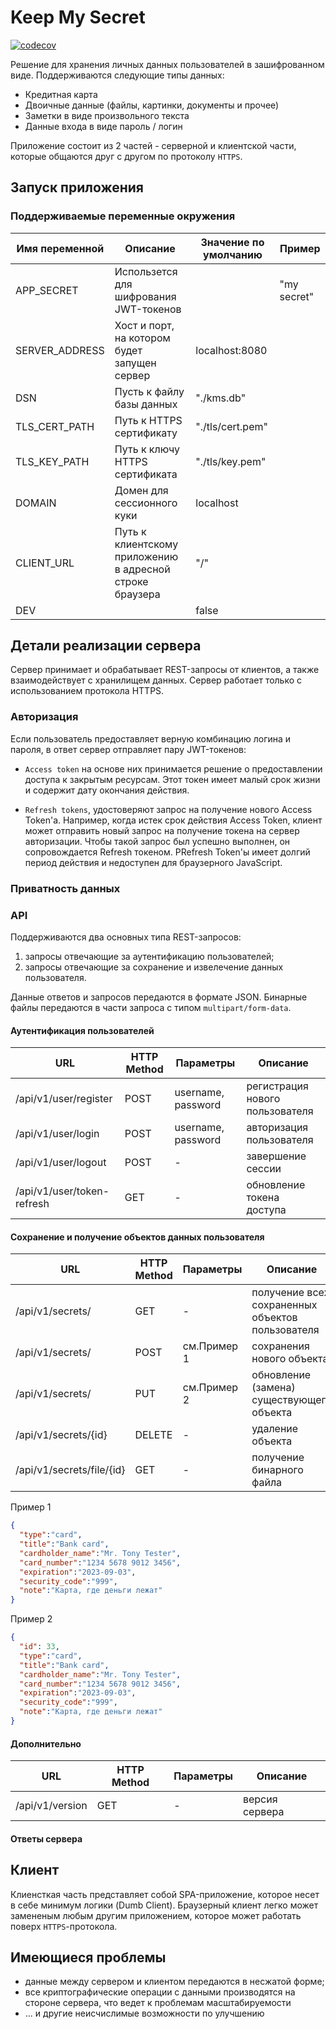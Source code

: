 # Keep My Secret #

[![codecov](https://codecov.io/gh/grafviktor/keep-my-secret/branch/master/graph/badge.svg?token=wrIL0tyQ5q)](https://codecov.io/gh/grafviktor/keep-my-secret)

Решение для хранения личных данных пользователей в зашифрованном виде. Поддерживаются следующие типы данных:

* Кредитная карта
* Двоичные данные (файлы, картинки, документы и прочее)
* Заметки в виде произвольного текста
* Данные входа в виде пароль / логин

Приложение состоит из 2 частей - серверной и клиентской части, которые общаются друг с другом по протоколу `HTTPS`.

## Запуск приложения ##

### Поддерживаемые переменные окружения ###

| Имя переменной | Описание                                                 | Значение по умолчанию | Пример      |
|----------------|----------------------------------------------------------|-----------------------|-------------|
| APP_SECRET     | Использется для шифрования JWT-токенов                   |                       | "my secret" |
| SERVER_ADDRESS | Хост и порт, на котором будет запущен сервер             | localhost:8080        |             |
| DSN            | Пусть к файлу базы данных                                | "./kms.db"            |             |
| TLS_CERT_PATH  | Путь к HTTPS сертификату                                 | "./tls/cert.pem"      |             |
| TLS_KEY_PATH   | Путь к ключу HTTPS сертификата                           | "./tls/key.pem"       |             |
| DOMAIN         | Домен для сессионного куки                               | localhost             |             |
| CLIENT_URL     | Путь к клиентскому приложению в адресной строке браузера | "/"                   |             |
| DEV            |                                                          | false                 |             |

## Детали реализации сервера ##

Сервер принимает и обрабатывает REST-запросы от клиентов, а также взаимодействует с хранилищем данных. Сервер работает только с использованием протокола HTTPS.

### Авторизация ###

Если пользователь предоставляет верную комбинацию логина и пароля, в ответ сервер отправляет пару JWT-токенов:

* `Access token` на основе них принимается решение о предоставлении доступа к закрытым ресурсам. Этот токен имеет малый срок жизни и содержит дату окончания действия.

* `Refresh tokens`, удостоверяют запрос на получение нового Access Token'а. Например, когда истек срок действия Access Token, клиент может отправить новый запрос на получение токена на сервер авторизации. Чтобы такой запрос был успешно выполнен, он сопровождается Refresh токеном. РRefresh Token'ы имеет долгий период действия и недоступен для браузерного JavaScript.

### Приватность данных ###


### API ###

Поддерживаются два основных типа REST-запросов:

1. запросы отвечающие за аутентификацию пользователей;
2. запросы отвечающие за сохранение и извелечение данных пользователя.

Данные ответов и запросов передаются в формате JSON. Бинарные файлы передаются в части запроса с типом `multipart/form-data`.

#### Аутентификация пользователей ####

| URL                        | HTTP Method | Параметры          | Описание                        |
|----------------------------|-------------|--------------------|---------------------------------|
| /api/v1/user/register      | POST        | username, password | регистрация нового пользователя |
| /api/v1/user/login         | POST        | username, password | авторизация пользователя        |
| /api/v1/user/logout        | POST        | -                  | завершение сессии               |
| /api/v1/user/token-refresh | GET         | -                  | обновление токена доступа       |

#### Сохранение и получение объектов данных пользователя ####

| URL                       | HTTP Method | Параметры   | Описание                                         |
|---------------------------|-------------|-------------|--------------------------------------------------|
| /api/v1/secrets/          | GET         | -           | получение всех сохраненных объектов пользователя |
| /api/v1/secrets/          | POST        | см.Пример 1 | сохранения нового объекта                        |
| /api/v1/secrets/          | PUT         | см.Пример 2 | обновление (замена) существующего объекта        |
| /api/v1/secrets/{id}      | DELETE      | -           | удаление объекта                                 |
| /api/v1/secrets/file/{id} | GET         | -           | получение бинарного файла                        |

Пример 1
```json
{
  "type":"card",
  "title":"Bank card",
  "cardholder_name":"Mr. Tony Tester",
  "card_number":"1234 5678 9012 3456",
  "expiration":"2023-09-03",
  "security_code":"999",
  "note":"Карта, где деньги лежат"
}
```

Пример 2
```json
{
  "id": 33,
  "type":"card",
  "title":"Bank card",
  "cardholder_name":"Mr. Tony Tester",
  "card_number":"1234 5678 9012 3456",
  "expiration":"2023-09-03",
  "security_code":"999",
  "note":"Карта, где деньги лежат"
}
```

#### Дополнительно ####

| URL              | HTTP Method | Параметры          | Описание       |
|------------------|-------------|--------------------|----------------|
| /api/v1/version  | GET         | -                  | версия сервера |

#### Ответы сервера ####

## Клиент ##

Клиенсткая часть представляет собой SPA-приложение, которое несет в себе минимум логики (Dumb Client). Браузерный клиент легко может замененым любым другим приложением, которое может работать поверх `HTTPS`-протокола.

## Имеющиеся проблемы ##

* данные между сервером и клиентом передаются в несжатой форме;
* все криптографические операции с данными производятся на стороне сервера, что ведет к проблемам масштабируемости
* ... и другие неисчислимые возможности по улучшению